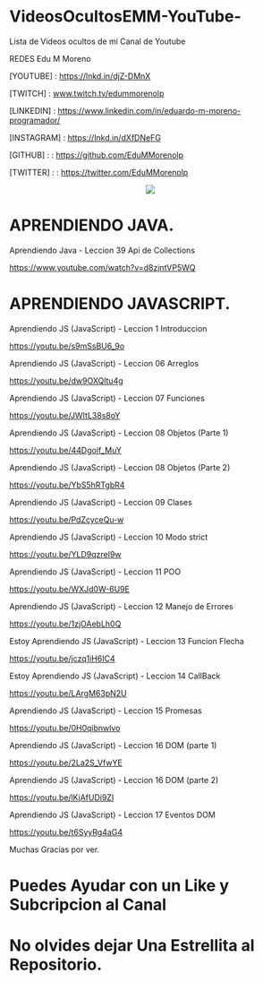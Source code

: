 # VideosOcultosEMM-YouTube-
Lista de Videos ocultos de mi Canal de Youtube

REDES Edu M Moreno

[YOUTUBE] : https://lnkd.in/djZ-DMnX 

[TWITCH] : www.twitch.tv/edummorenolp

[LINKEDIN] : https://www.linkedin.com/in/eduardo-m-moreno-programador/

[INSTAGRAM] : https://lnkd.in/dXfDNeFG

[GITHUB] : : https://github.com/EduMMorenolp

[TWITTER] : : https://twitter.com/EduMMorenolp

<div align="center">
  <img src="https://profile-counter.glitch.me/EduMYT/count.svg?"  />
</div>

# APRENDIENDO JAVA.

Aprendiendo Java - Leccion  39 Api de Collections

https://www.youtube.com/watch?v=d8zjntVP5WQ

# APRENDIENDO JAVASCRIPT.

Aprendiendo JS (JavaScript) - Leccion  1 Introduccion

https://youtu.be/s9mSsBU6_9o

Aprendiendo JS (JavaScript) - Leccion 06 Arreglos

https://youtu.be/dw9OXQltu4g

Aprendiendo JS (JavaScript) - Leccion  07 Funciones

https://youtu.be/JWItL38s8oY

Aprendiendo JS (JavaScript) - Leccion  08 Objetos (Parte 1)

https://youtu.be/44Dgoif_MuY

Aprendiendo JS (JavaScript) - Leccion  08 Objetos (Parte 2)

https://youtu.be/YbS5hRTgbR4

Aprendiendo JS (JavaScript) - Leccion  09 Clases

https://youtu.be/PdZcyceQu-w

Aprendiendo JS (JavaScript) - Leccion  10 Modo strict

https://youtu.be/YLD9qzreI9w

Aprendiendo JS (JavaScript) - Leccion  11 POO

https://youtu.be/WXJd0W-6U9E

Aprendiendo JS (JavaScript) - Leccion  12 Manejo de Errores

https://youtu.be/1zjOAebLh0Q

Estoy Aprendiendo JS (JavaScript) - Leccion  13 Funcion Flecha

https://youtu.be/jczq1iH6IC4

Estoy Aprendiendo JS (JavaScript) - Leccion  14 CallBack

https://youtu.be/LArgM63pN2U

Aprendiendo JS (JavaScript) - Leccion  15 Promesas

https://youtu.be/0H0qibnwlvo

Aprendiendo JS (JavaScript) - Leccion  16 DOM (parte 1)

https://youtu.be/2La2S_VfwYE

Aprendiendo JS (JavaScript) - Leccion  16 DOM (parte 2)

https://youtu.be/lKjAfUDi9ZI

Aprendiendo JS (JavaScript) - Leccion  17 Eventos DOM

https://youtu.be/t6SyyRg4aG4

Muchas Gracias por ver. 
# Puedes Ayudar con un Like y Subcripcion al Canal 
# No olvides dejar Una Estrellita al Repositorio. 
